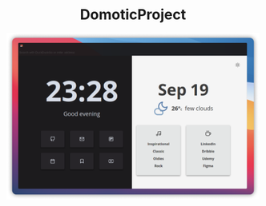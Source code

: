 <div align="center">
    <h1>DomoticProject</h1>
</div>

<p align="center">
    <img src="https://github.com/MiguelRAvila/Bento/blob/master/assets/preview.png">
</p>